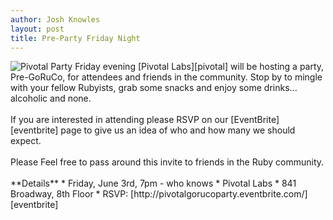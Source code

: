 ```yaml
---
author: Josh Knowles
layout: post
title: Pre-Party Friday Night
---
```


<img src="/images/content/party-night.jpg" alt="Pivotal Party"/>
Friday evening [Pivotal Labs][pivotal] will be hosting a party, Pre-GoRuCo,
for attendees and friends in the community. Stop by to mingle with your fellow
Rubyists, grab some snacks and enjoy some drinks... alcoholic and none.
<br/><br/>
If you are interested in attending please RSVP on our [EventBrite][eventbrite]
page to give us an idea of who and how many we should expect.
<br/><br/>
Please Feel free to pass around this invite to friends in the Ruby community.
<br/><br/>
**Details**
* Friday, June 3rd, 7pm - who knows
* Pivotal Labs
* 841 Broadway, 8th Floor
* RSVP: [http://pivotalgorucoparty.eventbrite.com/][eventbrite]

[pivotal]:    http://pivotallabs.com
[eventbrite]: http://pivotalgorucoparty.eventbrite.com/
